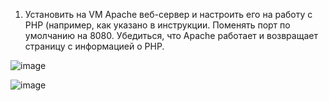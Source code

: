 1. Установить на VM Apache веб-сервер и настроить его на работу с PHP (например, как указано в инструкции. Поменять порт по умолчанию на 8080. Убедиться, что Apache работает и возвращает страницу с информацией о PHP.

![image](https://github.com/tms-dos17-onl/Alex-Krylov/assets/139115675/a7159926-57c0-493f-902c-d1799401c338)



![image](https://github.com/tms-dos17-onl/Alex-Krylov/assets/139115675/5e5b2944-5346-4efe-a7fa-f56d68522e68)


